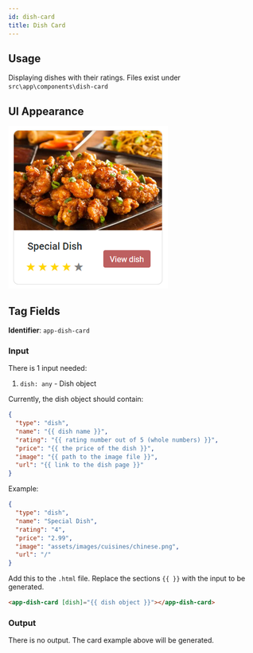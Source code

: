 ```yaml
---
id: dish-card
title: Dish Card
---
```


## Usage

Displaying dishes with their ratings. Files exist under `src\app\components\dish-card`

## UI Appearance

![alt text](../static/img/examples/dish-card.PNG "Dish Card")

## Tag Fields

**Identifier**: `app-dish-card`

### Input

There is 1 input needed:

1. `dish: any` - Dish object

Currently, the dish object should contain:

```json
{
  "type": "dish",
  "name": "{{ dish name }}",
  "rating": "{{ rating number out of 5 (whole numbers) }}",
  "price": "{{ the price of the dish }}",
  "image": "{{ path to the image file }}",
  "url": "{{ link to the dish page }}"
}
```

Example:

```json
{
  "type": "dish",
  "name": "Special Dish",
  "rating": "4",
  "price": "2.99",
  "image": "assets/images/cuisines/chinese.png",
  "url": "/"
}
```

Add this to the `.html` file. Replace the sections `{{ }}` with the input to be generated.

```html
<app-dish-card [dish]="{{ dish object }}"></app-dish-card>
```

### Output

There is no output. The card example above will be generated.
